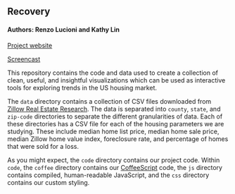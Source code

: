 ## Recovery ##

#### Authors: Renzo Lucioni and Kathy Lin ####

[Project website]()

[Screencast]()

This repository contains the code and data used to create a collection of clean, useful, and insightful visualizations which can be used as interactive tools for exploring trends in the US housing market.

The `data` directory contains a collection of CSV files downloaded from [Zillow Real Estate Research](http://www.zillow.com/research/data/). The data is separated into `county`, `state`, and `zip-code` directories to separate the different granularities of data. Each of these directories has a CSV file for each of the housing parameters we are studying. These include median home list price, median home sale price, median Zillow home value index, foreclosure rate, and percentage of homes that were sold for a loss.

As you might expect, the `code` directory contains our project code. Within `code`, the `coffee` directory contains our [CoffeeScript](http://coffeescript.org/) code, the `js` directory contains compiled, human-readable JavaScript, and the `css` directory contains our custom styling.
